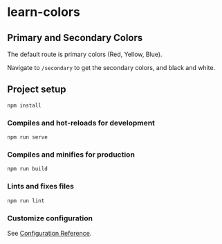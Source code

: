 # learn-colors

## Primary and Secondary Colors
The default route is primary colors (Red, Yellow, Blue).

Navigate to `/secondary` to get the secondary colors, and black and white.


## Project setup
```
npm install
```

### Compiles and hot-reloads for development
```
npm run serve
```

### Compiles and minifies for production
```
npm run build
```

### Lints and fixes files
```
npm run lint
```

### Customize configuration
See [Configuration Reference](https://cli.vuejs.org/config/).
